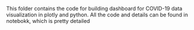 This folder contains the code for building dashboard for COVID-19 data visualization in plotly and python.
All the code and details can be found in notebokk, which is pretty detailed

